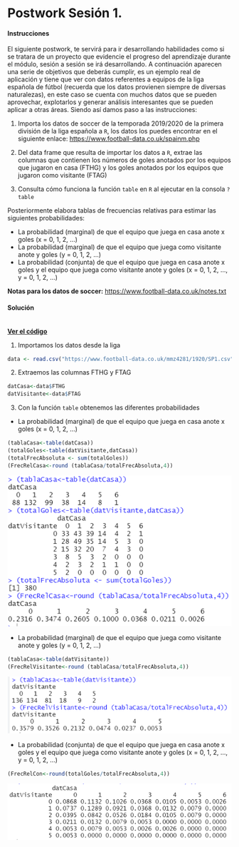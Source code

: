 # Postwork Sesión 1.

#### Instrucciones

El siguiente postwork, te servirá para ir desarrollando habilidades como si se tratara de un proyecto que evidencie el progreso del aprendizaje durante el módulo, sesión a sesión se irá desarrollando. A continuación aparecen una serie de objetivos que deberás cumplir, es un ejemplo real de aplicación y tiene que ver con datos referentes a equipos de la liga española de fútbol (recuerda que los datos provienen siempre de diversas naturalezas), en este caso se cuenta con muchos datos que se pueden aprovechar, explotarlos y generar análisis interesantes que se pueden aplicar a otras áreas. Siendo así damos paso a las instrucciones: 

1. Importa los datos de soccer de la temporada 2019/2020 de la primera división de la liga española a `R`, los datos los puedes encontrar en el siguiente enlace: https://www.football-data.co.uk/spainm.php

2. Del data frame que resulta de importar los datos a `R`, extrae las columnas que contienen los números de goles anotados por los equipos que jugaron en casa (FTHG) y los goles anotados por los equipos que jugaron como visitante (FTAG)

3. Consulta cómo funciona la función `table` en `R` al ejecutar en la consola `?table`
 
Posteriormente elabora tablas de frecuencias relativas para estimar las siguientes probabilidades:

- La probabilidad (marginal) de que el equipo que juega en casa anote x goles (x = 0, 1, 2, ...)
- La probabilidad (marginal) de que el equipo que juega como visitante anote y goles (y = 0, 1, 2, ...)
- La probabilidad (conjunta) de que el equipo que juega en casa anote x goles y el equipo que juega como visitante anote y goles (x = 0, 1, 2, ..., y = 0, 1, 2, ...)

__Notas para los datos de soccer:__ https://www.football-data.co.uk/notes.txt

#### Solución
<br />
    <a href="Postwork01.R"><strong>Ver el código</strong></a>
    <br/>

1. Importamos los datos desde la liga
```r
data <- read.csv("https://www.football-data.co.uk/mmz4281/1920/SP1.csv")

```
2. Extraemos las columnas FTHG y FTAG
```r
datCasa<-data$FTHG
datVisitante<-data$FTAG
```
3. Con la función `table` obtenemos las diferentes probabilidades

- La probabilidad (marginal) de que el equipo que juega en casa anote x goles (x = 0, 1, 2, ...) 
```r
(tablaCasa<-table(datCasa))
(totalGoles<-table(datVisitante,datCasa))
(totalFrecAbsoluta <- sum(totalGoles))
(FrecRelCasa<-round (tablaCasa/totalFrecAbsoluta,4))
```
<p align="center">
        <img src="https://github.com/arrazolahn/Eq16-Programacion-R-Santander-Bedu/blob/main/Postwork01/imagenes/img1.PNG" alt="Tabla Frecuencia de locales">
</p>

- La probabilidad (marginal) de que el equipo que juega como visitante anote y goles (y = 0, 1, 2, ...)
```r
(tablaCasa<-table(datVisitante))
(FrecRelVisitante<-round (tablaCasa/totalFrecAbsoluta,4))
```
<p align="center">
  <img src="https://github.com/arrazolahn/Eq16-Programacion-R-Santander-Bedu/blob/main/Postwork01/imagenes/img2.PNG" alt="Tabla Frecuencia de locales">
</p>

- La probabilidad (conjunta) de que el equipo que juega en casa anote x goles y el equipo que juega como visitante anote y goles (x = 0, 1, 2, ..., y = 0, 1, 2, ...)

```r
(FrecRelCon<-round(totalGoles/totalFrecAbsoluta,4))
```
<p align="center">
    <img src="https://github.com/arrazolahn/Eq16-Programacion-R-Santander-Bedu/blob/main/Postwork01/imagenes/img3.PNG" alt="Tabla Frecuencia de locales">
</p>
